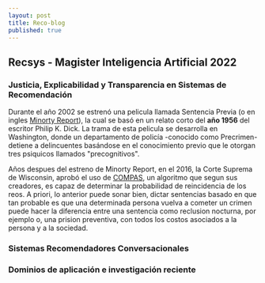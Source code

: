 ```yaml
---
layout: post
title: Reco-blog
published: true
---
```

## Recsys - Magister Inteligencia Artificial 2022

### Justicia, Explicabilidad y Transparencia en Sistemas de Recomendación

Durante el año 2002 se estrenó una pelicula llamada Sentencia Previa (o en ingles [Minorty Report](https://es.wikipedia.org/wiki/Minority_Report)), la cual se basó en un relato corto del **año 1956** del escritor  Philip K. Dick. La trama de esta pelicula se desarrolla en Washington, donde un departamento de policía -conocido como Precrimen- detiene a delincuentes basándose en el conocimiento previo que le otorgan tres psiquicos llamados "precognitivos". 

Años despues del estreno de Minorty Report, en el 2016, la Corte Suprema de Wisconsin, aprobó el uso de [COMPAS](https://en.wikipedia.org/wiki/COMPAS_(software)), un algoritmo que segun sus creadores, es capaz de determinar la probabilidad de reincidencia de los reos. A priori, lo anterior puede sonar bien, dictar sentencias basado en que tan probable es que una determinada persona vuelva a cometer un crimen puede hacer la diferencia entre una sentencia como reclusion nocturna, por ejemplo o, una prision preventiva, con todos los costos asociados a la persona y a la sociedad.

### Sistemas Recomendadores Conversacionales

### Dominios de aplicación e investigación reciente
